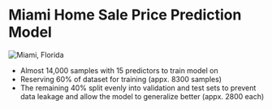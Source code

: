 # Miami Home Sale Price Prediction Model

![Miami, Florida](https://media.istockphoto.com/photos/aerial-view-of-downtown-miami-florida-picture-id802893644?k=20&m=802893644&s=612x612&w=0&h=_nh3kgUZFP5EO8guUu91ZY-Y7RuxwAgzQwC187Wmb4A=)

- Almost 14,000 samples with 15 predictors to train model on
- Reserving 60% of dataset for training (appx. 8300 samples)
- The remaining 40% split evenly into validation and test sets to prevent data leakage and allow the model to generalize better (appx. 2800 each)
